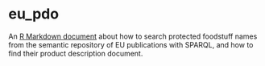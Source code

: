 # eu_pdo

An [R Markdown document](https://ttso.shinyapps.io/eu_pdo/) about how to search protected foodstuff names from the semantic repository of EU publications with SPARQL, and how to find their product description document.